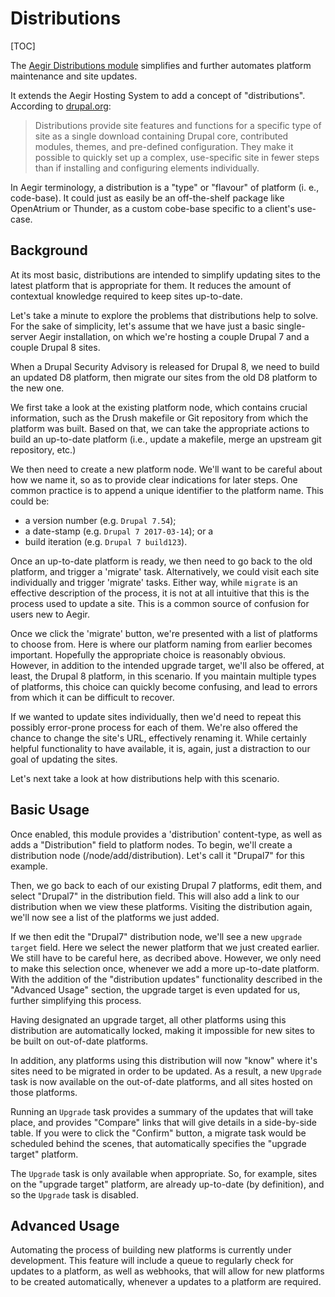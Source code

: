 Distributions
=============

[TOC]

The [Aegir Distributions module](https://www.drupal.org/project/hosting_distribution) simplifies and further automates platform maintenance and site updates.

It extends the Aegir Hosting System to add a concept of "distributions". According to [drupal.org](https://www.drupal.org/project/project_distribution):

> Distributions provide site features and functions for a specific type of site as a single download containing Drupal core, contributed modules, themes, and pre-defined configuration. They make it possible to quickly set up a complex, use-specific site in fewer steps than if installing and configuring elements individually.

In Aegir terminology, a distribution is a "type" or "flavour" of platform (i. e., code-base). It could just as easily be an off-the-shelf package like OpenAtrium or Thunder, as a custom cobe-base specific to a client's use-case.


Background
----------

At its most basic, distributions are intended to simplify updating sites to the latest platform that is appropriate for them. It reduces the amount of contextual knowledge required to keep sites up-to-date.

Let's take a minute to explore the problems that distributions help to solve. For the sake of simplicity, let's assume that we have just a basic single-server Aegir installation, on which we're hosting a couple Drupal 7 and a couple Drupal 8 sites.

When a Drupal Security Advisory is released for Drupal 8, we need to build an updated D8 platform, then migrate our sites from the old D8 platform to the new one.

We first take a look at the existing platform node, which contains crucial information, such as the Drush makefile or Git repository from which the platform was built. Based on that, we can take the appropriate actions to build an up-to-date platform (i.e., update a makefile, merge an upstream git repository, etc.)

We then need to create a new platform node. We'll want to be careful about how we name it, so as to provide clear indications for later steps. One common practice is to append a unique identifier to the platform name. This could be:

* a version number (e.g. `Drupal 7.54`);
* a date-stamp (e.g. `Drupal 7 2017-03-14`); or a
* build iteration (e.g. `Drupal 7 build123`).

Once an up-to-date platform is ready, we then need to go back to the old platform, and trigger a 'migrate' task. Alternatively, we could visit each site individually and trigger 'migrate' tasks. Either way, while `migrate` is an effective description of the process, it is not at all intuitive that this is the process used to update a site. This is a common source of confusion for users new to Aegir.

Once we click the 'migrate' button, we're presented with a list of platforms to choose from. Here is where our platform naming from earlier becomes important. Hopefully the appropriate choice is reasonably obvious. However, in addition to the intended upgrade target, we'll also be offered, at least, the Drupal 8 platform, in this scenario. If you maintain multiple types of platforms, this choice can quickly become confusing, and lead to errors from which it can be difficult to recover.

If we wanted to update sites individually, then we'd need to repeat this possibly error-prone process for each of them. We're also offered the chance to change the site's URL, effectively renaming it. While certainly helpful functionality to have available, it is, again, just a distraction to our goal of updating the sites.

Let's next take a look at how distributions help with this scenario.

Basic Usage
-----------

Once enabled, this module provides a 'distribution' content-type, as well as adds a "Distribution" field to platform nodes. To begin, we'll create a distribution node (/node/add/distribution). Let's call it "Drupal7" for this example.

Then, we go back to each of our existing Drupal 7 platforms, edit them, and select "Drupal7" in the distribution field. This will also add a link to our distribution when we view these platforms. Visiting the distribution again, we'll now see a list of the platforms we just added.

If we then edit the "Drupal7" distribution node, we'll see a new `upgrade target` field. Here we select the newer platform that we just created earlier. We still have to be careful here, as decribed above. However, we only need to make this selection once, whenever we add a more up-to-date platform. With the addition of the "distribution updates" functionality described in the "Advanced Usage" section, the upgrade target is even updated for us, further simplifying this process.

Having designated an upgrade target, all other platforms using this distribution are automatically locked, making it impossible for new sites to be built on out-of-date platforms.

In addition, any platforms using this distribution will now "know" where it's sites need to be migrated in order to be updated. As a result, a new `Upgrade` task is now available on the out-of-date platforms, and all sites hosted on those platforms.

Running an `Upgrade` task provides a summary of the updates that will take place, and provides "Compare" links that will give details in a side-by-side table. If you were to click the "Confirm" button, a migrate task would be scheduled behind the scenes, that automatically specifies the "upgrade target" platform.

The `Upgrade` task is only available when appropriate. So, for example, sites on the "upgrade target" platform, are already up-to-date (by definition), and so the `Upgrade` task is disabled.


Advanced Usage
--------------

Automating the process of building new platforms is currently under development. This feature will include a queue to regularly check for updates to a platform, as well as webhooks, that will allow for new platforms to be created automatically, whenever a updates to a platform are required.






